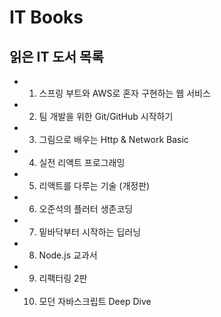 # IT Books
## 읽은 IT 도서 목록

- 1. 스프링 부트와 AWS로 혼자 구현하는 웹 서비스 
- 2. 팀 개발을 위한 Git/GitHub 시작하기
- 3. 그림으로 배우는 Http & Network Basic
- 4. 실전 리액트 프로그래밍
- 5. 리액트를 다루는 기술 (개정판)
- 6. 오준석의 플러터 생존코딩
- 7. 밑바닥부터 시작하는 딥러닝
- 8. Node.js 교과서
- 9. 리팩터링 2판
- 10. 모던 자바스크립트 Deep Dive
